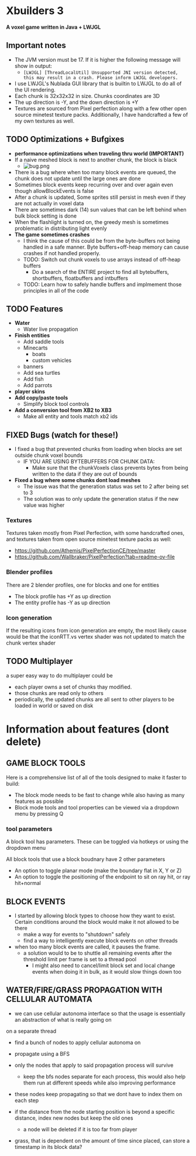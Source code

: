 [//]: # (![Xbuilders landscape]&#40;./assets/images/b.jpg&#41;)

# Xbuilders 3
**A voxel game written in Java + LWJGL**

## Important notes
* The JVM version must be 17. If it is higher the following message will show in output:
  * `[LWJGL] [ThreadLocalUtil] Unsupported JNI version detected, this may result in a crash. Please inform LWJGL developers.`
* I use LWJGL's Nublada GUI library that is builtin to LWJGL to do all of the UI rendering.
* Each chunk is 32x32x32 in size. Chunks coordinates are 3D
* The up direction is -Y, and the down direction is +Y
* Textures are sourced from Pixel perfection along with a few other open source minetest texture packs. Additionally, I have handcrafted a few of my own textures as well.

## TODO Optimizations + Bufgixes
* **performance optimizations when traveling thru world (IMPORTANT)**
* If a naive meshed block is next to another chunk, the block is black
  * ![bug.png](assets\notes\images\bug.png)
* There is a bug where when too many block events are queued, the chunk does not update until the large ones are done
* Sometimes block events keep recurring over and over again even though allowBlockEvents is false
* After a chunk is updated, Some sprites still persist in mesh even if they are not actually in voxel data
* There are sometimes dark (14) sun values that can be left behind when bulk block setting is done
* When the flashlight is turned on, the greedy mesh is sometimes problematic in distributing light evenly
* **The game sometimes crashes**
  * I think the cause of this could be from the byte-buffers not being handled in a safe manner. Byte buffers+off-heap memory can cause crashes if not handled properly.
  * TODO: Switch out chunk voxels to use arrays instead of off-heap buffers
    * Do a search of the ENTIRE project to find all bytebuffers, shortbuffers, floatbuffers and intbuffers
  * TODO: Learn how to safely handle buffers and implmement those principles in all of the code

## TODO Features
* **Water**
  * Water live propagation
* **Finish entities**
  * Add saddle tools
  * Minecarts
    * boats
    * custom vehicles
  * banners
  * Add sea turtles
  * Add fish
  * Add parrots
* **player skins**
* **Add copy/paste tools**
  * Simplify block tool controls
* **Add a conversion tool from XB2 to XB3**
  * Make all entity and tools match xb2 ids

## FIXED Bugs (watch for these!)
* I fixed a bug that prevented chunks from loading when blocks are set outside chunk voxel bounds
  * IF YOU ARE USING BYTEBUFFERS FOR CHUNK DATA:
    * Make sure that the chunkVoxels class prevents bytes from being written to the data if they are out of bounds
* **Fixed a bug where some chunks dont load meshes**
  * The issue was that the generation status was set to 2 after being set to 3
  * The solution was to only update the generation status if the new value was higher

### Textures
Textures taken mostly from Pixel Perfection, with some handcrafted ones, and textures taken from open source minetest texture packs as well:
* https://github.com/Athemis/PixelPerfectionCE/tree/master
* https://github.com/Wallbraker/PixelPerfection?tab=readme-ov-file

### Blender profiles
There are 2 blender profiles, one for blocks and one for entities
* The block profile has +Y as up direction
* The entity profile has -Y as up direction

### Icon generation
If the resulting icons from icon generation are empty, the most likely cause would be that the iconRTT.vs vertex shader was not updated to match the chunk vertex shader


## TODO Multiplayer
a super easy way to do multiplayer could be
* each player owns a set of chunks thay modified.
* those chunks are read only to others
* periodically, the updated chunks are all sent to other players to be loaded in world or saved on disk


# Information about features (dont delete)
## GAME BLOCK TOOLS
Here is a comprehensive list of all of the tools designed to make it faster to build:
* The block mode needs to be fast to change while also having as many features as possible
* Block mode tools and tool properties can be viewed via a dropdown menu by pressing Q

### tool parameters
A block tool has parameters. These can be toggled via hotkeys or using the dropdown menu

All block tools that use a block boudnary have 2 other parameters
* An option to toggle planar mode (make the boundary flat in X, Y or Z)
* An option to toggle the positioning of the endpoint to sit on ray hit, or ray hit+normal

## BLOCK EVENTS
* I started by allowing block types to choose how they want to exist. Certain conditions around the block would make it not allowed to be there
  * make a way for events to "shutdown" safely
  * find a way to intelligently execute block events on other threads
* when too many block events are called, it pauses the frame.
  * a solution would to be to shuttle all remaining events after the threshold limit per frame is set to a thread pool
    * I might also need to cancel/limit block set and local change events when doing it in bulk, as it would slow things down too

## WATER/FIRE/GRASS PROPAGATION WITH CELLULAR AUTOMATA
* we can use cellular autonoma interface so that the usage is essentially an abstraction of what is really going on

on a separate thread
- find a bunch of nodes to apply cellular autonoma on
- propagate using a BFS
- only the nodes that apply to said propagation process will survive
  - keep the bfs nodes separate for each process, this would also help them run at different speeds while also improving performance
- these nodes keep propagating so that we dont have to index them on each step
- if the distance from the node starting position is beyond a specific distance, index new nodes but keep the old ones
  - a node will be deleted if it is too far from player

- grass, that is dependent on the amount of time since placed, can store a timestamp in its block data?








<!---
## Keys and buttons
Key | action
--|--
W|up/fly
S|down
spacebar|jump/enable gravity
P|toggle collisions
arrow keys|move horizontally
F|toggle fast movement
M|toggle menu
ESC|leave world/exit game
I|toggle inventory
F11|save screenshot


Mouse | action
--|--
Scroll|select block
Right-click|delete block
Left-click|create block


## Overview
This game is a minecraft like block game, written in Java, with priority on **performance** and **simplicity**.

This game can run at top performance at up to a 400 voxel view radius. It has a 3d grid of chunks, The world height is limited to 255 blocks, however that is self imposed primarly due to preformance and sunlight generation in the future, and can be easily bypassed.



## Screenshots
A few of the blocks currently available
![blocks](./assets/images/a.jpg)

Inside a house
![indoors](./assets/images/c.jpg)

A group of foxes
![foxes](./assets/images/e.jpg)

Lots of foxes!
![lots of foxes](./assets/images/f.jpg)

Screenshot of the inventory menu
![inventory](./assets/images/g.jpg)

Ingame screenshot:
![ingame](./assets/images/h.jpg)

-->
